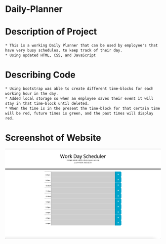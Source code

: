 # Daily-Planner

# Description of Project

    * This is a working Daily Planner that can be used by employee's that have very busy schedules, to keep track of their day.
    * Using updated HTML, CSS, and JavaScript

# Describing Code

    * Using bootstrap was able to create different time-blocks for each working hour in the day.
    * Added local storage so when an employee saves their event it will stay in that time-block until deleted.
    * When the time is in the present the time-block for that certain time will be red, future times is green, and the past times will display red. 

# Screenshot of Website

![Website View](./img/Daily-Plannerscreenshot.png)